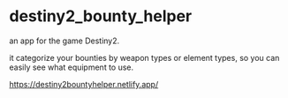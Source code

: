 # destiny2_bounty_helper

an app for the game Destiny2.

it categorize your bounties by weapon types or element types, so you can easily see what equipment to use.

https://destiny2bountyhelper.netlify.app/
